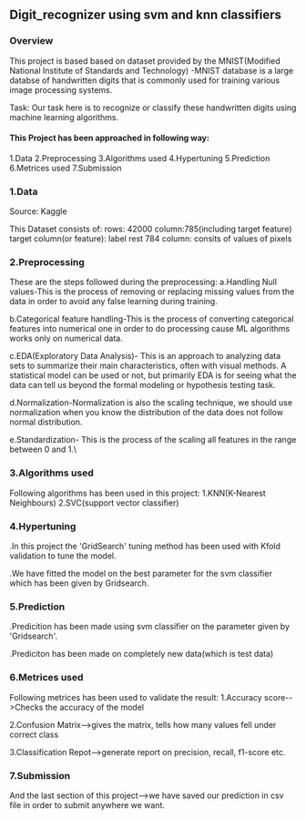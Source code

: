 ## Digit_recognizer using svm and knn classifiers

### Overview
This project is based based on dataset provided by the MNIST(Modified National Institute of Standards and Technology) -MNIST database is a large databse of handwritten digits that is commonly used for training various image processing systems.

Task: Our task here is to recognize or classify these handwritten digits using machine learning algorithms.


#### This Project has been approached in following way:

1.Data
2.Preprocessing
3.Algorithms used
4.Hypertuning
5.Prediction
6.Metrices used
7.Submission

### 1.Data
Source: Kaggle

This Dataset consists of:
rows: 42000
column:785(including target feature)
target column(or feature): label
rest 784 column: consits of values of pixels

### 2.Preprocessing
These are the steps followed during the preprocessing:
a.Handling Null values-This is the process of removing or replacing missing values from the data
in order to avoid any false learning during training.

b.Categorical feature handling-This is the process of converting categorical features into numerical one in order to do processing cause ML algorithms works only on numerical data.

c.EDA(Exploratory Data Analysis)- This is an approach to analyzing data sets to summarize their main characteristics, often with visual methods. A statistical model can be used or not, but primarily EDA is for seeing what the data can tell us beyond the formal modeling or hypothesis testing task.

d.Normalization-Normalization is also the scaling technique, we should use normalization when you know the distribution of the data does not follow normal distribution.

e.Standardization- This is the process of the scaling all features in the range between 0 and 1.\

### 3.Algorithms used
Following algorithms has been used in this project:
1.KNN(K-Nearest Neighbours)
2.SVC(support vector classifier)

### 4.Hypertuning

.In this project the 'GridSearch' tuning method has been used with Kfold validation to tune the model. 

.We have fitted the model on the best parameter for the svm classifier which has been given by Gridsearch.

### 5.Prediction
.Predicition has been made using svm classifier on the parameter given by 'Gridsearch'.

.Prediciton has been made on completely new data(which is test data)

### 6.Metrices used
Following metrices has been used to validate the result:
1.Accuracy score-->Checks the accuracy of the model

2.Confusion Matrix-->gives the matrix, tells how many values fell under correct class

3.Classification Repot-->generate report on precision, recall, f1-score etc.

### 7.Submission

And the last section of this project-->we have saved our prediction in csv file in order to submit anywhere we want.


